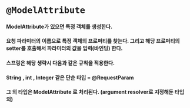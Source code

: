 # `@ModelAttribute`

#### ModelAttribute가 있으면 특정 객체를 생성한다.
#### 요청 파라미터의 이름으로 특정 객체의 프로퍼티를 찾는다. 그리고 해당 프로퍼티의 setter를 호출해서 파라미터의 값을 입력(바인딩) 한다.

#### 스프링은 해당 생략시 다음과 같은 규칙을 적용한다.
#### String , int , Integer 같은 단순 타입 = @RequestParam
#### 그 외 타입은 ModelAttribute 로 처리된다. (argument resolver로 지정해둔 타입 외)
